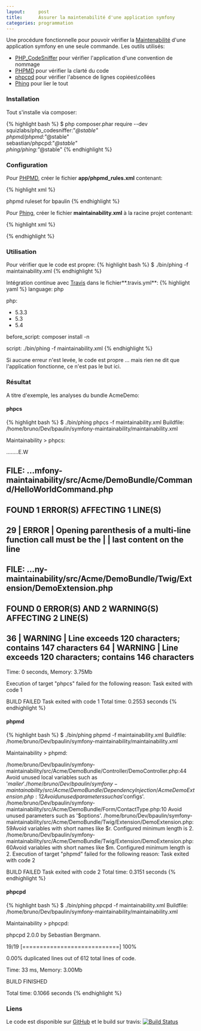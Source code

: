 ```yaml
---
layout:     post
title:      Assurer la maintenabilité d'une application symfony
categories: programmation
---
```


Une procédure fonctionnelle pour pouvoir vérifier la [Maintenabilité] d'une application symfony en une seule commande.
Les outils utilisés:
* [PHP_CodeSniffer] pour vérifier l'application d'une convention de nommage
* [PHPMD] pour vérifier la clarté du code
* [phpcpd] pour vérifier l'absence de lignes copiées\collées
* [Phing] pour lier le tout

### Installation

Tout s'installe via composer:

{% highlight bash %}
$ php composer.phar require --dev \
                    squizlabs/php_codesniffer:"*@stable" \
                    phpmd/phpmd:"*@stable" \
                    sebastian/phpcpd:"*@stable" \
                    phing/phing:"*@stable"
{% endhighlight %}

### Configuration

Pour [PHPMD], créer le fichier **app/phpmd_rules.xml** contenant:

{% highlight xml %}
<?xml version="1.0"?>
<ruleset name="Bpaulin phpmd ruleset"
         xmlns="http://pmd.sf.net/ruleset/1.0.0"
         xmlns:xsi="http://www.w3.org/2001/XMLSchema-instance"
         xsi:schemaLocation="http://pmd.sf.net/ruleset/1.0.0 http://pmd.sf.net/ruleset_xml_schema.xsd"
         xsi:noNamespaceSchemaLocation=" http://pmd.sf.net/ruleset_xml_schema.xsd">
    <description> phpmd ruleset for bpaulin</description>
    <rule ref="rulesets/unusedcode.xml" />
    <rule ref="rulesets/naming.xml" >
        <exclude name="ShortVariable" />
    </rule>
    <rule ref="rulesets/naming.xml/ShortVariable">
        <properties>
            <property name="minimum" value="2" />
        </properties>
    </rule>
    <rule ref="rulesets/design.xml" />
    <rule ref="rulesets/controversial.xml" />
    <rule ref="rulesets/codesize.xml" >
        <exclude name="TooManyMethods" />
    </rule>
    <rule ref="rulesets/codesize.xml/TooManyMethods">
        <properties>
            <property name="maxmethods" value="20" />
        </properties>
    </rule>
</ruleset>
{% endhighlight %}

Pour [Phing], créer le fichier **maintainability.xml** à la racine projet contenant:

{% highlight xml %}
<?xml version="1.0"?>
<project name="Maintainability" default="maintainability" basedir='.'>
    <target name="maintainability"
        depends="phpcs, phpmd, phpcpd">
    </target>
    <target name="phpcs">
        <exec executable="./bin/phpcs" passthru="true" checkreturn="true">
            <arg value="-p"/>
            <arg value="--standard=PSR2"/>
            <arg path="src/"/>
        </exec>
    </target>
    <target name="phpmd">
        <exec executable="./bin/phpmd" passthru="true" checkreturn="true">
            <arg path="src/"/>
            <arg value="text"/>
            <arg value="app/phpmd_rules.xml"/>
        </exec>
    </target>
    <target name="phpcpd">
        <exec executable="./bin/phpcpd" passthru="true" checkreturn="true">
            <arg value="--progress"/>
            <arg line="--names *.php,*.twig"/>
            <arg path="src/"/>
        </exec>
    </target>
</project>

{% endhighlight %}

### Utilisation

Pour vérifier que le code est propre:
{% highlight bash %}
$ ./bin/phing -f maintainability.xml
{% endhighlight %}

Intégration continue avec [Travis] dans le fichier**.travis.yml**:
{% highlight yaml %}
language: php

php:
  - 5.3.3
  - 5.3
  - 5.4

before_script: composer install -n

script: ./bin/phing -f maintainability.xml
{% endhighlight %}

Si aucune erreur n'est levée, le code est propre ... mais rien ne dit que l'application fonctionne, ce n'est pas le but ici.

### Résultat

A titre d'exemple, les analyses du bundle AcmeDemo:

#### phpcs

{% highlight bash %}
$ ./bin/phing phpcs -f maintainability.xml
Buildfile: /home/bruno/Dev/bpaulin/symfony-maintainability/maintainability.xml

Maintainability > phpcs:

........E.W


FILE: ...mfony-maintainability/src/Acme/DemoBundle/Command/HelloWorldCommand.php
--------------------------------------------------------------------------------
FOUND 1 ERROR(S) AFFECTING 1 LINE(S)
--------------------------------------------------------------------------------
 29 | ERROR | Opening parenthesis of a multi-line function call must be the
    |       | last content on the line
--------------------------------------------------------------------------------


FILE: ...ny-maintainability/src/Acme/DemoBundle/Twig/Extension/DemoExtension.php
--------------------------------------------------------------------------------
FOUND 0 ERROR(S) AND 2 WARNING(S) AFFECTING 2 LINE(S)
--------------------------------------------------------------------------------
 36 | WARNING | Line exceeds 120 characters; contains 147 characters
 64 | WARNING | Line exceeds 120 characters; contains 146 characters
--------------------------------------------------------------------------------

Time: 0 seconds, Memory: 3.75Mb

Execution of target "phpcs" failed for the following reason: Task exited with code 1

BUILD FAILED
Task exited with code 1
Total time: 0.2553 seconds
{% endhighlight %}

#### phpmd

{% highlight bash %}
$ ./bin/phing phpmd -f maintainability.xml
Buildfile: /home/bruno/Dev/bpaulin/symfony-maintainability/maintainability.xml

Maintainability > phpmd:


/home/bruno/Dev/bpaulin/symfony-maintainability/src/Acme/DemoBundle/Controller/DemoController.php:44    Avoid unused local variables such as '$mailer'.
/home/bruno/Dev/bpaulin/symfony-maintainability/src/Acme/DemoBundle/DependencyInjection/AcmeDemoExtension.php:12    Avoid unused parameters such as '$configs'.
/home/bruno/Dev/bpaulin/symfony-maintainability/src/Acme/DemoBundle/Form/ContactType.php:10 Avoid unused parameters such as '$options'.
/home/bruno/Dev/bpaulin/symfony-maintainability/src/Acme/DemoBundle/Twig/Extension/DemoExtension.php:59Avoid variables with short names like $r. Configured minimum length is 2.
/home/bruno/Dev/bpaulin/symfony-maintainability/src/Acme/DemoBundle/Twig/Extension/DemoExtension.php:60Avoid variables with short names like $m. Configured minimum length is 2.
Execution of target "phpmd" failed for the following reason: Task exited with code 2

BUILD FAILED
Task exited with code 2
Total time: 0.3151 seconds
{% endhighlight %}

#### phpcpd

{% highlight bash %}
$ ./bin/phing phpcpd -f maintainability.xml
Buildfile: /home/bruno/Dev/bpaulin/symfony-maintainability/maintainability.xml

Maintainability > phpcpd:

phpcpd 2.0.0 by Sebastian Bergmann.

 19/19 [============================] 100%

0.00% duplicated lines out of 612 total lines of code.

Time: 33 ms, Memory: 3.00Mb

BUILD FINISHED

Total time: 0.1066 seconds
{% endhighlight %}

### Liens
Le code est disponible sur [GitHub](https://github.com/bpaulin/symfony-maintenability) et le build sur travis: [![Build Status](https://travis-ci.org/bpaulin/symfony-maintenability.png?branch=master)](https://travis-ci.org/bpaulin/symfony-maintenability)

[Travis]: https://travis-ci.org/
[Maintenabilité]: http://fr.wikipedia.org/wiki/Maintenabilit%C3%A9
[PHPMD]: http://phpmd.org/
[phpcpd]: https://github.com/sebastianbergmann/phpcpd
[PHP_CodeSniffer]: https://github.com/squizlabs/PHP_CodeSniffer
[Phing]: http://www.phing.info